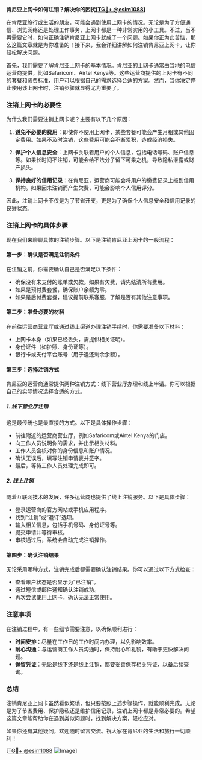 **肯尼亚上网卡如何注销？解决你的困扰[[TG💪+ @esim1088](https://t.me/s/esim1088)]**

在肯尼亚旅行或生活的朋友，可能会遇到使用上网卡的情况。无论是为了方便通信、浏览网络还是处理工作事务，上网卡都是一种非常实用的小工具。不过，当不再需要它时，如何正确注销肯尼亚上网卡就成了一个问题。如果你正为此苦恼，那么这篇文章就是为你准备的！接下来，我会详细讲解如何注销肯尼亚上网卡，让你轻松解决问题。

首先，我们需要了解肯尼亚上网卡的基本情况。肯尼亚的上网卡通常由当地的电信运营商提供，比如Safaricom、Airtel Kenya等。这些运营商提供的上网卡有不同的套餐和资费标准，用户可以根据自己的需求选择合适的方案。然而，当你决定停止使用该上网卡时，注销步骤就显得尤为重要了。

### 注销上网卡的必要性

为什么我们需要注销上网卡呢？主要有以下几个原因：

1. **避免不必要的费用**：即使你不使用上网卡，某些套餐可能会产生月租或其他固定费用。如果不及时注销，这些费用可能会不断累积，造成经济损失。
   
2. **保护个人信息安全**：上网卡关联着用户的个人信息，包括电话号码、账户信息等。如果长时间不注销，可能会给不法分子留下可乘之机，导致隐私泄露或财产损失。

3. **保持良好的信用记录**：在肯尼亚，运营商可能会将用户的缴费记录上报到信用机构。如果因未注销而产生欠费，可能会影响个人信用评分。

因此，注销上网卡不仅是为了节省开支，更是为了确保个人信息安全和信用记录的良好状态。

### 注销上网卡的具体步骤

现在我们来聊聊具体的注销步骤。以下是注销肯尼亚上网卡的一般流程：

#### 第一步：确认是否满足注销条件

在注销之前，你需要确认自己是否满足以下条件：
- 确保没有未支付的账单或欠款。如果有欠费，请先结清所有费用。
- 如果是预付费套餐，确保账户余额为零。
- 如果是后付费套餐，建议提前联系客服，了解是否有其他注意事项。

#### 第二步：准备必要的材料

在前往运营商营业厅或通过线上渠道办理注销手续时，你需要准备以下材料：
- 上网卡本身（如果已经丢失，需提供相关证明）。
- 身份证件（如护照、身份证等）。
- 银行卡或支付平台账号（用于退还剩余余额）。

#### 第三步：选择注销方式

肯尼亚的运营商通常提供两种注销方式：线下营业厅办理和线上申请。你可以根据自己的实际情况选择合适的方式。

##### 1. 线下营业厅注销

这是最传统也是最直接的方式。以下是具体操作步骤：
- 前往附近的运营商营业厅，例如Safaricom或Airtel Kenya的门店。
- 向工作人员说明你的需求，并出示相关材料。
- 工作人员会核对你的身份信息和账户情况。
- 确认无误后，填写注销申请表并签字。
- 最后，等待工作人员处理完成即可。

##### 2. 线上注销

随着互联网技术的发展，许多运营商也提供了线上注销服务。以下是具体步骤：
- 登录运营商的官方网站或手机应用程序。
- 找到“注销”或“退订”选项。
- 输入相关信息，包括手机号码、身份证号等。
- 提交申请并等待审核。
- 审核通过后，系统会自动完成注销操作。

#### 第四步：确认注销结果

无论采用哪种方式，注销完成后都需要确认注销结果。你可以通过以下方式检查：
- 查看账户状态是否显示为“已注销”。
- 通过短信或邮件通知确认注销成功。
- 再次尝试使用上网卡，确认无法正常使用。

### 注意事项

在注销过程中，有一些细节需要注意，以确保顺利进行：
- **时间安排**：尽量在工作日的工作时间内办理，以免影响效率。
- **耐心沟通**：与运营商工作人员沟通时，保持耐心和礼貌，有助于更快解决问题。
- **保留凭证**：无论是线下还是线上注销，都要妥善保存相关凭证，以备后续查询。

### 总结

注销肯尼亚上网卡虽然看似繁琐，但只要按照上述步骤操作，就能顺利完成。无论是为了节省费用、保护隐私还是维护信用记录，注销上网卡都是非常必要的。希望这篇文章能帮助你在遇到类似问题时，找到解决方案，轻松应对。

如果你还有其他疑问，欢迎随时留言交流。祝大家在肯尼亚的生活和旅行一切顺利！

[[TG💪+ @esim1088](https://t.me/s/esim1088) ![Image](https://i.postimg.cc/4NQfJmqS/Snipaste-2025-05-13-00-14-12.png)]